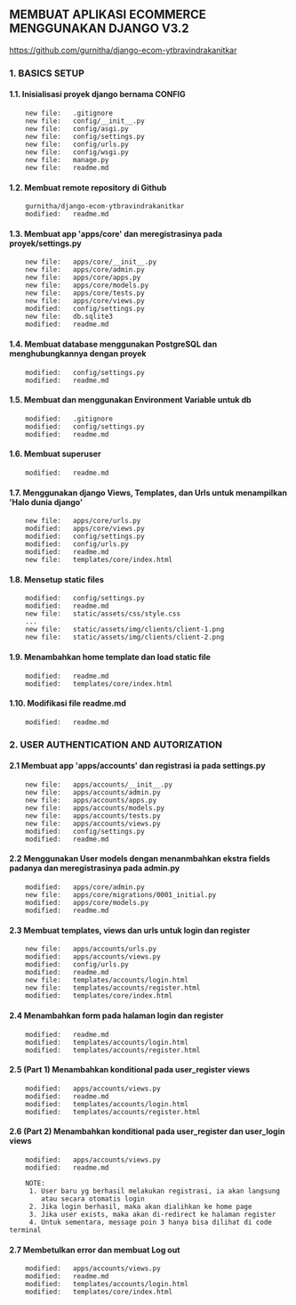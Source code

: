 ## MEMBUAT APLIKASI ECOMMERCE MENGGUNAKAN DJANGO V3.2

https://github.com/gurnitha/django-ecom-ytbravindrakanitkar

### 1. BASICS SETUP 

#### 1.1. Inisialisasi proyek django bernama CONFIG

        new file:   .gitignore
        new file:   config/__init__.py
        new file:   config/asgi.py
        new file:   config/settings.py
        new file:   config/urls.py
        new file:   config/wsgi.py
        new file:   manage.py
        new file:   readme.md

#### 1.2. Membuat remote repository di Github 

		gurnitha/django-ecom-ytbravindrakanitkar
        modified:   readme.md

#### 1.3. Membuat app 'apps/core' dan meregistrasinya pada proyek/settings.py


        new file:   apps/core/__init__.py
        new file:   apps/core/admin.py
        new file:   apps/core/apps.py
        new file:   apps/core/models.py
        new file:   apps/core/tests.py
        new file:   apps/core/views.py
        modified:   config/settings.py
        new file:   db.sqlite3
        modified:   readme.md

#### 1.4. Membuat database menggunakan PostgreSQL dan menghubungkannya dengan proyek 

        modified:   config/settings.py
        modified:   readme.md


#### 1.5. Membuat dan menggunakan Environment Variable untuk db 

        modified:   .gitignore
        modified:   config/settings.py
        modified:   readme.md


#### 1.6. Membuat superuser

        modified:   readme.md

#### 1.7. Menggunakan django Views, Templates, dan Urls untuk menampilkan 'Halo dunia django' 


        new file:   apps/core/urls.py
        modified:   apps/core/views.py
        modified:   config/settings.py
        modified:   config/urls.py
        modified:   readme.md
        new file:   templates/core/index.html

#### 1.8. Mensetup static files 

        modified:   config/settings.py
        modified:   readme.md
        new file:   static/assets/css/style.css
        ...
        new file:   static/assets/img/clients/client-1.png
        new file:   static/assets/img/clients/client-2.png

#### 1.9. Menambahkan home template dan load static file 

        modified:   readme.md
        modified:   templates/core/index.html


#### 1.10. Modifikasi file readme.md

        modified:   readme.md

### 2. USER AUTHENTICATION AND AUTORIZATION

#### 2.1 Membuat app 'apps/accounts' dan registrasi ia pada settings.py

        new file:   apps/accounts/__init__.py
        new file:   apps/accounts/admin.py
        new file:   apps/accounts/apps.py
        new file:   apps/accounts/models.py
        new file:   apps/accounts/tests.py
        new file:   apps/accounts/views.py
        modified:   config/settings.py
        modified:   readme.md


#### 2.2 Menggunakan User models dengan menanmbahkan ekstra fields padanya dan meregistrasinya pada admin.py 

        modified:   apps/core/admin.py
        new file:   apps/core/migrations/0001_initial.py
        modified:   apps/core/models.py
        modified:   readme.md

#### 2.3 Membuat templates, views dan urls untuk login dan register

        new file:   apps/accounts/urls.py
        modified:   apps/accounts/views.py
        modified:   config/urls.py
        modified:   readme.md
        new file:   templates/accounts/login.html
        new file:   templates/accounts/register.html
        modified:   templates/core/index.html

#### 2.4 Menambahkan form pada halaman login dan register

        modified:   readme.md
        modified:   templates/accounts/login.html
        modified:   templates/accounts/register.html

#### 2.5 (Part 1) Menambahkan konditional pada user_register views

        modified:   apps/accounts/views.py
        modified:   readme.md
        modified:   templates/accounts/login.html
        modified:   templates/accounts/register.html

#### 2.6 (Part 2) Menambahkan konditional pada user_register dan user_login views


        modified:   apps/accounts/views.py
        modified:   readme.md

        NOTE:
         1. User baru yg berhasil melakukan registrasi, ia akan langsung
            atau secara otomatis login
         2. Jika login berhasil, maka akan dialihkan ke home page    
         3. Jika user exists, maka akan di-redirect ke halaman register
         4. Untuk sementara, message poin 3 hanya bisa dilihat di code terminal    

#### 2.7 Membetulkan error dan membuat Log out 

        modified:   apps/accounts/views.py
        modified:   readme.md
        modified:   templates/accounts/login.html
        modified:   templates/core/index.html























































































































